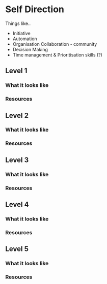 # Self Direction

Things like..
- Initiative
- Automation
- Organisation Collaboration - community
- Decision Making
- Time management & Prioritisation skills (?)

## Level 1

### What it looks like

### Resources

## Level 2

### What it looks like

### Resources

## Level 3

### What it looks like

### Resources

## Level 4

### What it looks like

### Resources

## Level 5

### What it looks like

### Resources